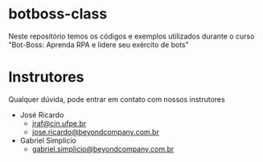 # botboss-class

Neste repositório temos os códigos e exemplos utilizados durante o curso "Bot-Boss: Aprenda RPA e lidere seu exército de bots" 

# Instrutores

Qualquer dúvida, pode entrar em contato com nossos instrutores

- José Ricardo 
  - jraf@cin.ufpe.br
  - jose.ricardo@beyondcompany.com.br
- Gabriel Simplício 
  - gabriel.simplicio@beyondcompany.com.br
